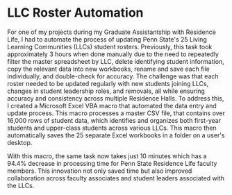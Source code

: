 # LLC Roster Automation

For one of my projects during my Graduate Assistantship with Residence Life, I had to automate the process of updating Penn State's 25 Living Learning Communities (LLCs) student rosters. Previously, this task took approximately 3 hours when done manually due to the need to repeatedly filter the master spreadsheet by LLC, delete identifying student information, copy the relevant data into new workbooks, rename and save each file individually, and double-check for accuracy. The challenge was that each roster needed to be updated regularly with new students joining LLCs, changes in student leadership roles, and removals, all while ensuring accuracy and consistency across multiple Residence Halls. To address this, I created a Microsoft Excel VBA macro that automated the data entry and update process. This macro processes a master CSV file, that contains over 16,000 rows of student data, which identifies and organizes both first-year students and upper-class students across various LLCs. This macro then automatically saves the 25 separate Excel workbooks in a folder on a user's desktop.

With this macro, the same task now takes just 10 minutes which has a 94.4% decrease in processing time for Penn State Residence Life faculty members. This innovation not only saved time but also improved collaboration across faculty associates and student leaders associated with the LLCs.
